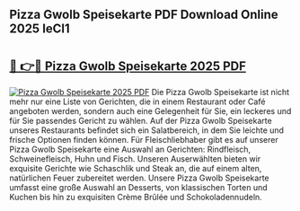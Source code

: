 ## Pizza Gwolb Speisekarte PDF Download Online 2025 IeCl1

# <h2><a href="http://gc5s5v6.nevu.top/?p=Pizza+Gwolb+Speisekarte">🔗 👉🔴 Pizza Gwolb Speisekarte 2025 PDF</a></h2>

[![Pizza Gwolb Speisekarte 2025 PDF](https://i.imgur.com/dBaPXMq.png)](http://gc5s5v6.nevu.top/?p=Pizza+Gwolb+Speisekarte)
Die Pizza Gwolb Speisekarte ist nicht mehr nur eine Liste von Gerichten, die in einem Restaurant oder Café angeboten werden, sondern auch eine Gelegenheit für Sie, ein leckeres und für Sie passendes Gericht zu wählen. Auf der Pizza Gwolb Speisekarte unseres Restaurants befindet sich ein Salatbereich, in dem Sie leichte und frische Optionen finden können. Für Fleischliebhaber gibt es auf unserer Pizza Gwolb Speisekarte eine Auswahl an Gerichten: Rindfleisch, Schweinefleisch, Huhn und Fisch. Unseren Auserwählten bieten wir exquisite Gerichte wie Schaschlik und Steak an, die auf einem alten, natürlichen Feuer zubereitet werden. Unsere Pizza Gwolb Speisekarte umfasst eine große Auswahl an Desserts, von klassischen Torten und Kuchen bis hin zu exquisiten Crème Brûlée und Schokoladennudeln.
